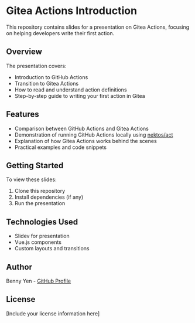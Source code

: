 # Gitea Actions Introduction

This repository contains slides for a presentation on Gitea Actions, focusing on helping developers write their first action.

## Overview

The presentation covers:
- Introduction to GitHub Actions
- Transition to Gitea Actions
- How to read and understand action definitions
- Step-by-step guide to writing your first action in Gitea

## Features

- Comparison between GitHub Actions and Gitea Actions
- Demonstration of running GitHub Actions locally using [nektos/act](https://github.com/nektos/act)
- Explanation of how Gitea Actions works behind the scenes
- Practical examples and code snippets

## Getting Started

To view these slides:
1. Clone this repository
2. Install dependencies (if any)
3. Run the presentation

## Technologies Used

- Slidev for presentation
- Vue.js components
- Custom layouts and transitions

## Author

Benny Yen - [GitHub Profile](https://github.com/benny123tw)

## License

[Include your license information here]
